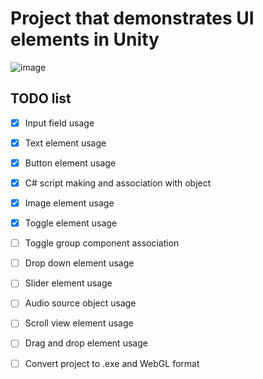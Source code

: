 # Project that demonstrates UI elements in Unity

![image](https://user-images.githubusercontent.com/122517407/228134629-1d7a8d40-c88f-4048-8a72-0eb780353292.png)

## TODO list
- [x] Input field usage
- [x] Text element usage
- [x] Button element usage
- [x] C# script making and association with object
- [x] Image element usage
- [x] Toggle element usage
- [ ] Toggle group component association
- [ ] Drop down element usage
- [ ] Slider element usage
- [ ] Audio source object usage
- [ ] Scroll view element usage
- [ ] Drag and drop element usage
- [ ] Convert project to .exe and WebGL format

